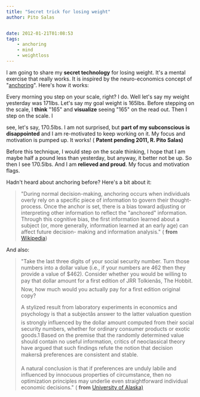```yaml
---
title: "Secret trick for losing weight"
author: Pito Salas


date: 2012-01-21T01:08:53
tags:
    - anchoring
    - mind
    - weightloss
---
```




I am going to share my **secret technology** for losing weight. It's a mental
exercise that really works. It is inspired by the neuro-economics concept of
"[anchoring](<http://en.wikipedia.org/wiki/Anchoring>)". Here's how it works:

Every morning you step on your scale, right? I do. Well let's say my weight
yesterday was 171lbs. Let's say my goal weight is 165lbs. Before stepping on
the scale, I **think** "165" and **visualize** seeing "165" on the read out.
Then I step on the scale. I

see, let's say, 170.5lbs. I am not surprised, but **part of my subconscious is
disappointed** and I am re-motivated to keep working on it. My focus and
motivation is pumped up. It works! ( **Patent pending 2011, R. Pito Salas)**

Before this technique, I would step on the scale thinking, I hope that I am
maybe half a pound less than yesterday, but anyway, it better not be up. So
then I see 170.5lbs. And I am **relieved and proud**. My focus and motivation
flags.

Hadn't heard about anchoring before? Here's a bit about it:

> "During normal decision-making, anchoring occurs when individuals overly
> rely on a specific piece of information to govern their thought-process.
> Once the anchor is set, there is a bias toward adjusting or interpreting
> other information to reflect the "anchored" information. Through this
> cognitive bias, the first information learned about a subject (or, more
> generally, information learned at an early age) can affect future decision-
> making and information analysis." ( **from**
> [Wikipedia](<http://en.wikipedia.org/wiki/Anchoring>))

And also:

> "Take the last three digits of your social security number. Turn those
> numbers into a dollar value (i.e., if your numbers are 462 then they provide
> a value of $462). Consider whether you would be willing to pay that dollar
> amount for a first edition of JRR Tolkienâs, The Hobbit. Now, how much
> would you actually pay for a first edition original copy?
>
> A stylized result from laboratory experiments in economics and psychology is
> that a subjectâs answer to the latter valuation question is strongly
> influenced by the dollar amount computed from their social security numbers,
> whether for ordinary consumer products or exotic goods.1 Based on the
> premise that the randomly determined value should contain no useful
> information, critics of neoclassical theory have argued that such findings
> refute the notion that decision makersâ preferences are consistent and
> stable.
>
> A natural conclusion is that if preferences are unduly labile and influenced
> by innocuous properties of circumstance, then no optimization principles may
> underlie even straightforward individual economic decisions." ( **from**
> [University of
> Alaska)](<http://www.econpapers.uaa.alaska.edu/RePEC/ala/wpaper/ALA201102.pdf>)


